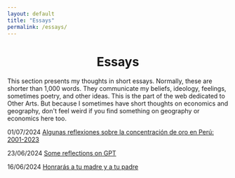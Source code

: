 ```yaml
---
layout: default
title: "Essays"
permalink: /essays/
---
```


<center> <h1>Essays</h1> </center>

This section presents my thoughts in short essays. Normally, these are shorter than 1,000 words. They communicate my beliefs, ideology, feelings, sometimes poetry, and other ideas. This is the part of the web dedicated to Other Arts. But because I sometimes have short thoughts on economics and geography, don't feel weird if you find something on geography or economics here too.

01/07/2024 [Algunas reflexiones sobre la concentración de oro en Perú: 2001-2023](essays/3oro.md)

23/06/2024 [Some reflections on GPT](essays/2ongpt.md)

16/06/2024 [Honrarás a tu madre y a tu padre](essays/1madreypadre.md)
